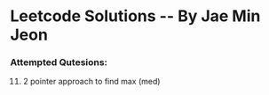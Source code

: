 # Leetcode Solutions -- By Jae Min Jeon

### Attempted Qutesions:
11. 2 pointer approach to find max (med)
